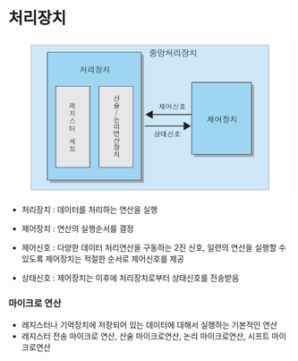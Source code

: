 # 처리장치





![IMG_5FEC4AFCFB4B-1](../images/IMG_5FEC4AFCFB4B-1.jpeg)

- 처리장치 : 데이터를 처리하는 연산을 실행
- 제어장치 : 연산의 실행순서를 결정

- 제어신호 : 다양한 데이터 처리연산을 구동하는 2진 신호, 일련의 연산을 실행할 수 있도록 제어장치는 적절한 순서로 제어신호를 제공
- 상태신호 : 제어장치는 이후에 처리장치로부터 상태신호를 전송받음



### 마이크로 연산

- 레지스터나 기억장치에 저장되어 있는 데이터에 대해서 실행하는 기본적인 연산
- 레지스터 전송 마이크로 연산, 산술 마이크로연산, 논리 마이크로연산, 시프트 마이크로연산
